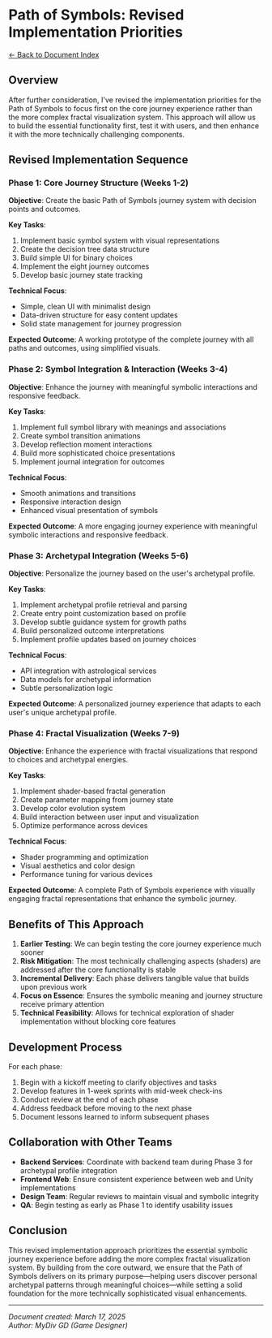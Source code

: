 # Path of Symbols: Revised Implementation Priorities

[← Back to Document Index](00_Document_Index.md)

## Overview

After further consideration, I've revised the implementation priorities for the Path of Symbols to focus first on the core journey experience rather than the more complex fractal visualization system. This approach will allow us to build the essential functionality first, test it with users, and then enhance it with the more technically challenging components.

## Revised Implementation Sequence

### Phase 1: Core Journey Structure (Weeks 1-2)

**Objective**: Create the basic Path of Symbols journey system with decision points and outcomes.

**Key Tasks**:
1. Implement basic symbol system with visual representations
2. Create the decision tree data structure
3. Build simple UI for binary choices
4. Implement the eight journey outcomes
5. Develop basic journey state tracking

**Technical Focus**:
- Simple, clean UI with minimalist design
- Data-driven structure for easy content updates
- Solid state management for journey progression

**Expected Outcome**:
A working prototype of the complete journey with all paths and outcomes, using simplified visuals.

### Phase 2: Symbol Integration & Interaction (Weeks 3-4)

**Objective**: Enhance the journey with meaningful symbolic interactions and responsive feedback.

**Key Tasks**:
1. Implement full symbol library with meanings and associations
2. Create symbol transition animations
3. Develop reflection moment interactions
4. Build more sophisticated choice presentations
5. Implement journal integration for outcomes

**Technical Focus**:
- Smooth animations and transitions
- Responsive interaction design
- Enhanced visual presentation of symbols

**Expected Outcome**:
A more engaging journey experience with meaningful symbolic interactions and responsive feedback.

### Phase 3: Archetypal Integration (Weeks 5-6)

**Objective**: Personalize the journey based on the user's archetypal profile.

**Key Tasks**:
1. Implement archetypal profile retrieval and parsing
2. Create entry point customization based on profile
3. Develop subtle guidance system for growth paths
4. Build personalized outcome interpretations
5. Implement profile updates based on journey choices

**Technical Focus**:
- API integration with astrological services
- Data models for archetypal information
- Subtle personalization logic

**Expected Outcome**:
A personalized journey experience that adapts to each user's unique archetypal profile.

### Phase 4: Fractal Visualization (Weeks 7-9)

**Objective**: Enhance the experience with fractal visualizations that respond to choices and archetypal energies.

**Key Tasks**:
1. Implement shader-based fractal generation
2. Create parameter mapping from journey state
3. Develop color evolution system
4. Build interaction between user input and visualization
5. Optimize performance across devices

**Technical Focus**:
- Shader programming and optimization
- Visual aesthetics and color design
- Performance tuning for various devices

**Expected Outcome**:
A complete Path of Symbols experience with visually engaging fractal representations that enhance the symbolic journey.

## Benefits of This Approach

1. **Earlier Testing**: We can begin testing the core journey experience much sooner
2. **Risk Mitigation**: The most technically challenging aspects (shaders) are addressed after the core functionality is stable
3. **Incremental Delivery**: Each phase delivers tangible value that builds upon previous work
4. **Focus on Essence**: Ensures the symbolic meaning and journey structure receive primary attention
5. **Technical Feasibility**: Allows for technical exploration of shader implementation without blocking core features

## Development Process

For each phase:

1. Begin with a kickoff meeting to clarify objectives and tasks
2. Develop features in 1-week sprints with mid-week check-ins
3. Conduct review at the end of each phase
4. Address feedback before moving to the next phase
5. Document lessons learned to inform subsequent phases

## Collaboration with Other Teams

- **Backend Services**: Coordinate with backend team during Phase 3 for archetypal profile integration
- **Frontend Web**: Ensure consistent experience between web and Unity implementations
- **Design Team**: Regular reviews to maintain visual and symbolic integrity
- **QA**: Begin testing as early as Phase 1 to identify usability issues

## Conclusion

This revised implementation approach prioritizes the essential symbolic journey experience before adding the more complex fractal visualization system. By building from the core outward, we ensure that the Path of Symbols delivers on its primary purpose—helping users discover personal archetypal patterns through meaningful choices—while setting a solid foundation for the more technically sophisticated visual enhancements.

---

*Document created: March 17, 2025  
Author: MyDiv GD (Game Designer)*